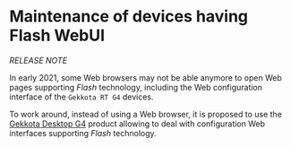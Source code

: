 # Maintenance of devices having Flash WebUI
*RELEASE NOTE*

In early 2021, some Web browsers may not be able anymore to open Web pages supporting *Flash* technology, including the Web configuration interface of the `Gekkota RT G4` devices.

To work around, instead of using a Web browser, it is proposed to use the [Gekkota Desktop G4](https://www.qeedji.tech/en/support/index.php?Gekkota_G4_for_device/Gekkota_Desktop_for_Windows) product allowing to deal with configuration Web interfaces supporting *Flash* technology. 


